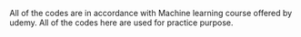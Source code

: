 All of the codes are in accordance with Machine learning course offered by udemy. All of the codes here are used for practice purpose.
